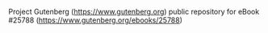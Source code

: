 Project Gutenberg (https://www.gutenberg.org) public repository for eBook #25788 (https://www.gutenberg.org/ebooks/25788)
